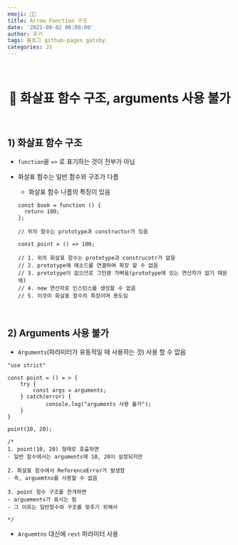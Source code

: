 ```yaml
---
emoji: 👨‍💻
title: Arrow Function 구조
date: '2021-09-02 00:00:00'
author: 우기
tags: 블로그 github-pages gatsby
categories: JS
---
```


<br>

<h1 align="center">
  👋 화살표 함수 구조, arguments 사용 불가
</h1>

<br>

## 1) 화살표 함수 구조

- `function`을 `=>` 로 표기하는 것이 전부가 아님
- 화살표 함수는 일반 함수와 구조가 다름

  - 화살표 함수 나름의 특징이 있음

  ```tsx
  const book = function () {
    return 100;
  };

  // 위의 함수는 prototype과 constructor가 있음

  const point = () => 100;

  // 1. 위의 화살표 함수는 prototype과 construcotr가 없음
  // 2. prototype에 메소드를 연결하여 확장 할 수 없음
  // 3. prototype이 없으므로 그만큼 가벼움(prototype에 있는 연산자가 없기 때문에)
  // 4. new 연산자로 인스턴스를 생성할 수 없음
  // 5. 이것이 화살표 함수의 특징이며 용도임
  ```

<br>

## 2) Arguments 사용 불가

- `Arguments`(파라미터가 유동적일 때 사용하는 것) 사용 할 수 없음

```tsx
"use strict"

const point = () = > {
	try {
		const args = arguments;
	} catch(error) {
			console.log("arguments 사용 불가");
	}
}

point(10, 20);

/*
1. point(10, 20) 형태로 호출하면
- 일반 함수에서는 arguments에 10, 20이 설정되지만

2. 화살표 함수에서 ReferenceError가 발생함
- 즉, arguemtns를 사용할 수 없음

3. point 함수 구조를 전개하면
- arguements가 표시는 됨
- 그 이유는 일반함수와 구조를 맞추기 위해서

*/
```

- `Arguemtns` 대신에 `rest` 파라미터 사용

<br>

```toc

```
